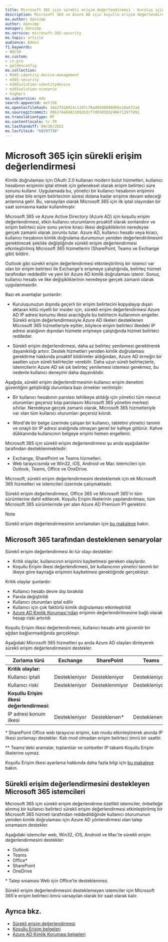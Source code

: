 ```yaml
---
title: Microsoft 365 için sürekli erişim değerlendirmesi - Kuruluş için Microsoft 365
description: Microsoft 365 ve Azure AD için koşullu erişim değerlendirmesinin etkin kullanıcı oturumlarını proaktif olarak nasıl sonlandırdığı ve kiracı ilkesi değişikliklerini neredeyse gerçek zamanlı olarak nasıl zorunlu kıldığı açıklanır.
ms.author: dansimp
author: dansimp
manager: dansimp
ms.service: microsoft-365-security
ms.topic: article
audience: Admin
f1.keywords:
- NOCSH
ms.custom:
- it-pro
- goldenconfig
ms.collection:
- M365-identity-device-management
- m365-security
- m365solution-identitydevice
- m365solution-scenario
- highpri
ms.subservice: mdo
search.appverid: met150
ms.openlocfilehash: 3de2fd16014c1347c70ad8500090d85e18a672a6
ms.sourcegitcommit: 99b174a8d431092b3cf7d650593248671297fd91
ms.translationtype: MT
ms.contentlocale: tr-TR
ms.lasthandoff: 09/30/2022
ms.locfileid: "68297738"
---
```

# <a name="continuous-access-evaluation-for-microsoft-365"></a>Microsoft 365 için sürekli erişim değerlendirmesi

Kimlik doğrulaması için OAuth 2.0 kullanan modern bulut hizmetleri, kullanıcı hesabının erişimini iptal etmek için geleneksel olarak erişim belirteci süre sonunu kullanır. Uygulamada bu, yönetici bir kullanıcı hesabının erişimini iptal etse bile erişim belirtecinin süresi dolana kadar erişime devam edeceği anlamına gelir. Bu, varsayılan olarak Microsoft 365 için ilk iptal olayından bir saat sonrasına kadar kullanılmıştır.

Microsoft 365 ve Azure Active Directory (Azure AD) için koşullu erişim değerlendirmesi, etkin kullanıcı oturumlarını proaktif olarak sonlandırır ve erişim belirteci süre sonu yerine kiracı ilkesi değişikliklerini neredeyse gerçek zamanlı olarak zorunlu tutar. Azure AD, kullanıcı hesabı veya kiracı, kullanıcı hesabının kimlik doğrulama durumunun yeniden değerlendirilmesini gerektirecek şekilde değiştiğinde sürekli erişim değerlendirmesi etkinleştirilmiş Microsoft 365 hizmetlerini (SharePoint, Teams ve Exchange gibi) bildirir.

Outlook gibi sürekli erişim değerlendirmesi etkinleştirilmiş bir istemci var olan bir erişim belirteci ile Exchange'e erişmeye çalıştığında, belirteç hizmet tarafından reddedilir ve yeni bir Azure AD kimlik doğrulaması istenir. Sonuç, kullanıcı hesabı ve ilke değişikliklerinin neredeyse gerçek zamanlı olarak uygulanmasıdır.

Bazı ek avantajlar şunlardır:

- Kuruluşunuzun dışında geçerli bir erişim belirtecini kopyalayıp dışarı aktaran kötü niyetli bir insider için, sürekli erişim değerlendirmesi Azure AD IP adresi konumu ilkesi aracılığıyla bu belirtecin kullanımını engeller. Sürekli erişim değerlendirmesiyle Azure AD ilkeleri desteklenen Microsoft 365 hizmetleriyle eşitler, böylece erişim belirteci ilkedeki IP adresi aralığının dışından hizmete erişmeye çalıştığında hizmet belirteci reddeder.

- Sürekli erişim değerlendirmesi, daha az belirteç yenilemesi gerektirerek dayanıklılığı artırır. Destek hizmetleri yeniden kimlik doğrulaması gerektirme hakkında proaktif bildirimler aldığından, Azure AD örneğin bir saatten uzun süreli belirteçler verebilir. Daha uzun süreli belirteçlerle, istemcilerin Azure AD sık sık belirteç yenilemesi istemesi gerekmez, bu nedenle kullanıcı deneyimi daha dayanıklıdır.

Aşağıda, sürekli erişim değerlendirmesinin kullanıcı erişim denetimi güvenliğini geliştirdiği durumlara bazı örnekler verilmiştir:

- Bir kullanıcı hesabının parolası tehlikeye atıldığı için yönetici tüm mevcut oturumları geçersiz kılıp parolasını Microsoft 365 yönetim merkezi sıfırlar. Neredeyse gerçek zamanlı olarak, Microsoft 365 hizmetleriyle var olan tüm kullanıcı oturumları geçersiz kılındı.

- Word'de bir belge üzerinde çalışan bir kullanıcı, tabletini yönetici tanımlı ve onaylı bir IP adresi aralığında olmayan genel bir kafeye götürür. Kahve dükkanında kullanıcının belgeye erişimi hemen engellenir.

Microsoft 365 için sürekli erişim değerlendirmesi şu anda aşağıdakiler tarafından desteklenmektedir:

- Exchange, SharePoint ve Teams hizmetleri.
- Web tarayıcısında ve Win32, iOS, Android ve Mac istemcileri için Outlook, Teams, Office ve OneDrive.

Microsoft, sürekli erişim değerlendirmesini desteklemek için ek Microsoft 365 hizmetleri ve istemcileri üzerinde çalışmaktadır.

Sürekli erişim değerlendirmesi, Office 365 ve Microsoft 365'in tüm sürümlerine dahil edilecek. Koşullu Erişim ilkelerinin yapılandırılması, tüm Microsoft 365 sürümlerinde yer alan Azure AD Premium P1 gerektirir.

> [!NOTE]
> Sürekli erişim değerlendirmesinin sınırlamaları için [bu makaleye](/azure/active-directory/conditional-access/concept-continuous-access-evaluation#limitations) bakın.

## <a name="scenarios-supported-by-microsoft-365"></a>Microsoft 365 tarafından desteklenen senaryolar

Sürekli erişim değerlendirmesi iki tür olayı destekler:

- Kritik olaylar, kullanıcının erişimini kaybetmesi gereken olaylardır.
- Koşullu Erişim ilkesi değerlendirmesi, bir kullanıcının yönetici tanımlı bir ilkeye göre kaynağa erişimini kaybetmesi gerektiğinde gerçekleşir.

Kritik olaylar şunlardır:

- Kullanıcı hesabı devre dışı bırakıldı
- Parola değiştirildi
- Kullanıcı oturumları iptal edilir
- Kullanıcı için çok faktörlü kimlik doğrulaması etkinleştirildi
- [Azure AD Kimlik Koruması'ndan](/azure/active-directory/identity-protection/overview-identity-protection) erişimin değerlendirilmesine bağlı olarak hesap riski artırıldı

Koşullu Erişim ilkesi değerlendirmesi, kullanıcı hesabı artık güvenilir bir ağdan bağlanmadığında gerçekleşir.

Aşağıdaki Microsoft 365 hizmetleri şu anda Azure AD olayları dinleyerek sürekli erişim değerlendirmesini destekler.

|Zorlama türü|Exchange|SharePoint|Teams|
|---|---|---|---|
|**Kritik olaylar:**||||
|Kullanıcı iptali|Destekleniyor|Destekleniyor|Destekleniyor|
|Kullanıcı riski|Destekleniyor|Desteklenmiyor|Destekleniyor|
|**Koşullu Erişim ilkesi değerlendirmesi:**||||
|IP adresi konum ilkesi|Destekleniyor|Desteklenen\*|Desteklenen\**|

\* SharePoint Office web tarayıcısı erişimi, katı modu etkinleştirerek anında IP ilkesi zorlamayı destekler. Katı mod olmadan erişim belirteci ömrü bir saattir.

\** Teams'deki aramalar, toplantılar ve sohbetler IP tabanlı Koşullu Erişim ilkelerine uymaz.

Koşullu Erişim ilkesi ayarlama hakkında daha fazla bilgi için [bu makaleye](/azure/active-directory/conditional-access/overview) bakın.

## <a name="microsoft-365-clients-supporting-continuous-access-evaluation"></a>Sürekli erişim değerlendirmesini destekleyen Microsoft 365 istemcileri

Microsoft 365 için sürekli erişim değerlendirme özellikli istemciler, önbelleğe alınmış bir kullanıcı belirteci sürekli erişim değerlendirmesi etkinleştirilmiş bir Microsoft 365 hizmeti tarafından reddedildiğinde kullanıcı oturumunun yeniden kimlik doğrulaması için Azure AD yönlendirmesi olan talep sınamasını destekler.

Aşağıdaki istemciler web, Win32, iOS, Android ve Mac'te sürekli erişim değerlendirmesini destekler:

- Outlook
- Teams
- Office\*
- SharePoint
- OneDrive

\* Talep sınaması Web için Office'te desteklenmez.

Sürekli erişim değerlendirmesini desteklemeyen istemciler için Microsoft 365'e erişim belirteci ömrü varsayılan olarak bir saat olarak kalır.

## <a name="see-also"></a>Ayrıca bkz.

- [Sürekli erişim değerlendirmesi](/azure/active-directory/conditional-access/concept-continuous-access-evaluation)
- [Koşullu Erişim belgeleri](/azure/active-directory/conditional-access/overview)
- [Azure AD Kimlik Koruması belgeleri](/azure/active-directory/identity-protection/overview-identity-protection)
